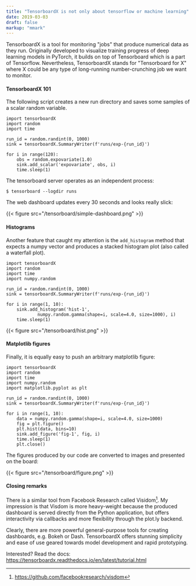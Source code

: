 ```yaml
---
title: "TensorboardX is not only about tensorflow or machine learning"
date: 2019-03-03
draft: false
markup: "mmark"
---
```


TensorboardX is a tool for monitoring "jobs" 
that produce numerical data as they run. Originally developed 
to visualize training progress of deep learning models in PyTorch, it
builds on top of Tensorboard which is a part of Tensorflow. 
Nevertheless, TensorboardX stands for "Tensorboard for X" 
where X could be any type of long-running number-crunching job we 
want to monitor. 

#### TensorboardX 101

The following script creates a new run directory and saves some samples of a scalar 
random variable.

    import tensorboardX
    import random
    import time

    run_id = random.randint(0, 1000)
    sink = tensorboardX.SummaryWriter(f'runs/exp-{run_id}')

    for i in range(120):
        obs = random.expovariate(1.0)
        sink.add_scalar('expovariate', obs, i)
        time.sleep(1)

The tensorboard server operates as an independent process:

    $ tensorboard --logdir runs

The web dashboard updates every 30 seconds and looks really slick:

{{< figure src="/tensorboard/simple-dashboard.png" >}}

#### Histograms

Another feature that caught my attention is the `add_histogram` method
that expects a numpy vector and produces a stacked histogram plot (also called
a waterfall plot).

    import tensorboardX
    import random
    import time
    import numpy.random

    run_id = random.randint(0, 1000)
    sink = tensorboardX.SummaryWriter(f'runs/exp-{run_id}')

    for i in range(1, 10):
        sink.add_histogram('hist-1', 
                numpy.random.gamma(shape=i, scale=4.0, size=1000), i)
        time.sleep(1)

{{< figure src="/tensorboard/hist.png" >}}

#### Matplotlib figures

Finally, it is equally easy to push an arbitrary matplotlib figure:

    import tensorboardX
    import random
    import time
    import numpy.random
    import matplotlib.pyplot as plt

    run_id = random.randint(0, 1000)
    sink = tensorboardX.SummaryWriter(f'runs/exp-{run_id}')

    for i in range(1, 10):
        data = numpy.random.gamma(shape=i, scale=4.0, size=1000)
        fig = plt.figure()
        plt.hist(data, bins=10)
        sink.add_figure('fig-1', fig, i)
        time.sleep(1)
        plt.close()

The figures produced by our code are converted to images and presented on the 
board:

{{< figure src="/tensorboard/figure.png" >}}

#### Closing remarks

There is a similar tool from Facebook Research called Visidom[^1]. 
My impression is that Visdom is more heavy-weight because the produced dashboard
is served directly from the Python application, but offers interactivity via 
callbacks and more flexibility through the plot.ly backend.

Clearly, there are more powerful general-purpose tools for creating 
dashboards, e.g. Bokeh or Dash. TensorboardX offers stunning simplicity 
and ease of use geared towards model development and rapid prototyping. 

Interested? Read the docs: https://tensorboardx.readthedocs.io/en/latest/tutorial.html

[^1]: https://github.com/facebookresearch/visdom